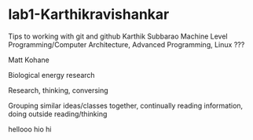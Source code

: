 # lab1-Karthikravishankar
Tips to working with git and github
Karthik Subbarao
Machine Level Programming/Computer Architecture, Advanced Programming, Linux
???

Matt Kohane

Biological energy research

Research, thinking, conversing

Grouping similar ideas/classes together, continually reading information, doing outside reading/thinking

hellooo
hio
hi
